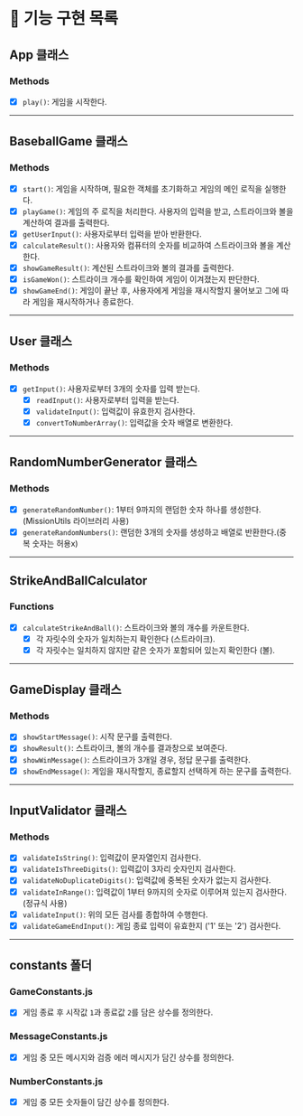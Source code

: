 # 🚀 기능 구현 목록

## App 클래스

### Methods

- [x] `play()`: 게임을 시작한다.

---

## BaseballGame 클래스

### Methods

- [x] `start()`: 게임을 시작하며, 필요한 객체를 초기화하고 게임의 메인 로직을 실행한다.
- [x] `playGame()`: 게임의 주 로직을 처리한다. 사용자의 입력을 받고, 스트라이크와 볼을 계산하여 결과를 출력한다.
- [x] `getUserInput()`: 사용자로부터 입력을 받아 반환한다.
- [x] `calculateResult()`: 사용자와 컴퓨터의 숫자를 비교하여 스트라이크와 볼을 계산한다.
- [x] `showGameResult()`: 계산된 스트라이크와 볼의 결과를 출력한다.
- [x] `isGameWon()`: 스트라이크 개수를 확인하여 게임이 이겨졌는지 판단한다.
- [x] `showGameEnd()`: 게임이 끝난 후, 사용자에게 게임을 재시작할지 물어보고 그에 따라 게임을 재시작하거나 종료한다.

---

## User 클래스

### Methods

- [x] `getInput()`: 사용자로부터 3개의 숫자를 입력 받는다.
  - [x] `readInput()`: 사용자로부터 입력을 받는다.
  - [x] `validateInput()`: 입력값이 유효한지 검사한다.
  - [x] `convertToNumberArray()`: 입력값을 숫자 배열로 변환한다.

---

## RandomNumberGenerator 클래스

### Methods

- [x] `generateRandomNumber()`: 1부터 9까지의 랜덤한 숫자 하나를 생성한다.(MissionUtils 라이브러리 사용)
- [x] `generateRandomNumbers()`: 랜덤한 3개의 숫자를 생성하고 배열로 반환한다.(중복 숫자는 허용x)

---

## StrikeAndBallCalculator

### Functions

- [x] `calculateStrikeAndBall()`: 스트라이크와 볼의 개수를 카운트한다.
  - [x] 각 자릿수의 숫자가 일치하는지 확인한다 (스트라이크).
  - [x] 각 자릿수는 일치하지 않지만 같은 숫자가 포함되어 있는지 확인한다 (볼).

---

## GameDisplay 클래스

### Methods

- [x] `showStartMessage()`: 시작 문구를 출력한다.
- [x] `showResult()`: 스트라이크, 볼의 개수를 결과창으로 보여준다.
- [x] `showWinMessage()`: 스트라이크가 3개일 경우, 정답 문구를 출력한다.
- [x] `showEndMessage()`: 게임을 재시작할지, 종료할지 선택하게 하는 문구를 출력한다.

---

## InputValidator 클래스

### Methods

- [x] `validateIsString()`: 입력값이 문자열인지 검사한다.
- [x] `validateIsThreeDigits()`: 입력값이 3자리 숫자인지 검사한다.
- [x] `validateNoDuplicateDigits()`: 입력값에 중복된 숫자가 없는지 검사한다.
- [x] `validateInRange()`: 입력값이 1부터 9까지의 숫자로 이루어져 있는지 검사한다. (정규식 사용)
- [x] `validateInput()`: 위의 모든 검사를 종합하여 수행한다.
- [x] `validateGameEndInput()`: 게임 종료 입력이 유효한지 ('1' 또는 '2') 검사한다.

---

## constants 폴더

### GameConstants.js

- [x] 게임 종료 후 시작값 `1`과 종료값 `2`를 담은 상수를 정의한다.

### MessageConstants.js

- [x] 게임 중 모든 메시지와 검증 에러 메시지가 담긴 상수를 정의한다.

### NumberConstants.js

- [x] 게임 중 모든 숫자들이 담긴 상수를 정의한다.
